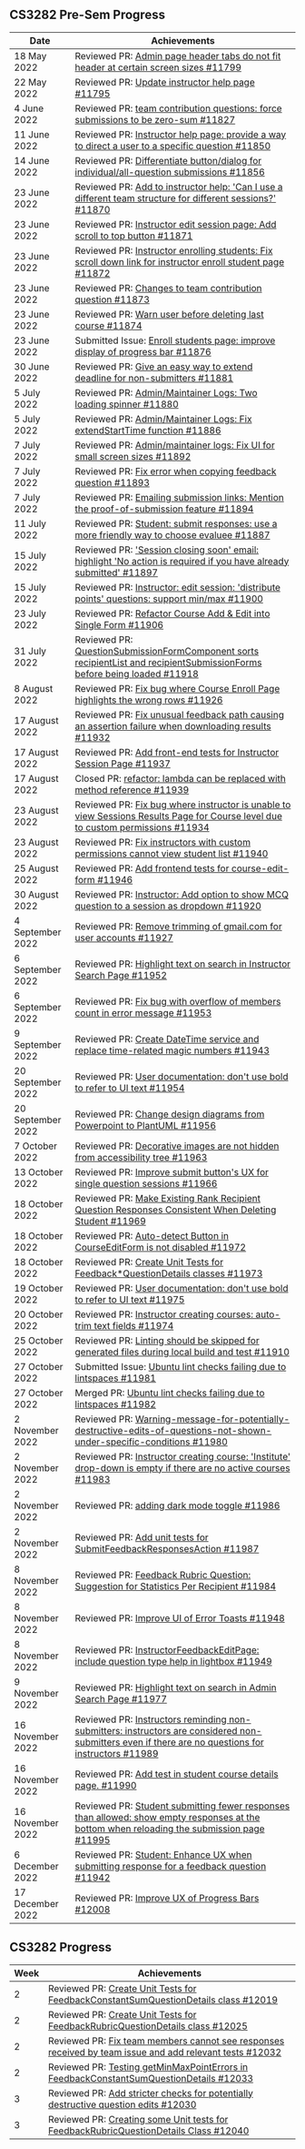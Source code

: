 ## CS3282 Pre-Sem Progress

| Date        | Achievements                                                                                                                             |
|-------------|------------------------------------------------------------------------------------------------------------------------------------------|
| 18 May 2022 | Reviewed PR: [Admin page header tabs do not fit header at certain screen sizes #11799](https://github.com/TEAMMATES/teammates/pull/11799) |
| 22 May 2022 | Reviewed PR: [Update instructor help page #11795](https://github.com/TEAMMATES/teammates/pull/11795) |
| 4 June 2022 | Reviewed PR: [team contribution questions: force submissions to be zero-sum #11827](https://github.com/TEAMMATES/teammates/pull/11827) |
| 11 June 2022 | Reviewed PR: [Instructor help page: provide a way to direct a user to a specific question #11850](https://github.com/TEAMMATES/teammates/pull/11850) |
| 14 June 2022 | Reviewed PR: [Differentiate button/dialog for individual/all-question submissions #11856](https://github.com/TEAMMATES/teammates/pull/11856) |
| 23 June 2022 | Reviewed PR: [Add to instructor help: 'Can I use a different team structure for different sessions?' #11870](https://github.com/TEAMMATES/teammates/pull/11870) |
| 23 June 2022 | Reviewed PR: [Instructor edit session page: Add scroll to top button #11871](https://github.com/TEAMMATES/teammates/pull/11871) |
| 23 June 2022 | Reviewed PR: [Instructor enrolling students: Fix scroll down link for instructor enroll student page #11872](https://github.com/TEAMMATES/teammates/pull/11872) |
| 23 June 2022 | Reviewed PR: [Changes to team contribution question #11873](https://github.com/TEAMMATES/teammates/pull/11873) |
| 23 June 2022 | Reviewed PR: [Warn user before deleting last course #11874](https://github.com/TEAMMATES/teammates/pull/11874) |
| 23 June 2022 | Submitted Issue: [Enroll students page: improve display of progress bar #11876](https://github.com/TEAMMATES/teammates/issues/11876) |
| 30 June 2022 | Reviewed PR: [Give an easy way to extend deadline for non-submitters #11881](https://github.com/TEAMMATES/teammates/pull/11881) |
| 5 July 2022 | Reviewed PR: [Admin/Maintainer Logs: Two loading spinner #11880](https://github.com/TEAMMATES/teammates/pull/11880) |
| 5 July 2022 | Reviewed PR: [Admin/Maintainer Logs: Fix extendStartTime function #11886](https://github.com/TEAMMATES/teammates/pull/11886) |
| 7 July 2022 | Reviewed PR: [Admin/maintainer logs: Fix UI for small screen sizes #11892](https://github.com/TEAMMATES/teammates/pull/11892) |
| 7 July 2022 | Reviewed PR: [Fix error when copying feedback question #11893](https://github.com/TEAMMATES/teammates/pull/11893) |
| 7 July 2022 | Reviewed PR: [Emailing submission links: Mention the proof-of-submission feature #11894](https://github.com/TEAMMATES/teammates/pull/11894) |
| 11 July 2022 | Reviewed PR: [Student: submit responses: use a more friendly way to choose evaluee #11887](https://github.com/TEAMMATES/teammates/pull/11887) |
| 15 July 2022 | Reviewed PR: ['Session closing soon' email: highlight 'No action is required if you have already submitted' #11897](https://github.com/TEAMMATES/teammates/pull/11897) |
| 15 July 2022 | Reviewed PR: [Instructor: edit session: 'distribute points' questions: support min/max #11900](https://github.com/TEAMMATES/teammates/pull/11900) |
| 23 July 2022 | Reviewed PR: [Refactor Course Add & Edit into Single Form #11906](https://github.com/TEAMMATES/teammates/pull/11906) |
| 31 July 2022 | Reviewed PR: [QuestionSubmissionFormComponent sorts recipientList and recipientSubmissionForms before being loaded #11918](https://github.com/TEAMMATES/teammates/pull/11918) |
| 8 August 2022 | Reviewed PR: [Fix bug where Course Enroll Page highlights the wrong rows #11926](https://github.com/TEAMMATES/teammates/pull/11926) |
| 17 August 2022 | Reviewed PR: [Fix unusual feedback path causing an assertion failure when downloading results #11932](https://github.com/TEAMMATES/teammates/pull/11932) |
| 17 August 2022 | Reviewed PR: [Add front-end tests for Instructor Session Page #11937](https://github.com/TEAMMATES/teammates/pull/11937) |
| 17 August 2022 | Closed PR: [refactor: lambda can be replaced with method reference #11939](https://github.com/TEAMMATES/teammates/pull/11939) |
| 23 August 2022 | Reviewed PR: [Fix bug where instructor is unable to view Sessions Results Page for Course level due to custom permissions #11934](https://github.com/TEAMMATES/teammates/pull/11934) |
| 23 August 2022 | Reviewed PR: [Fix instructors with custom permissions cannot view student list #11940](https://github.com/TEAMMATES/teammates/pull/11940) |
| 25 August 2022 | Reviewed PR: [Add frontend tests for course-edit-form #11946](https://github.com/TEAMMATES/teammates/pull/11946) |
| 30 August 2022 | Reviewed PR: [Instructor: Add option to show MCQ question to a session as dropdown #11920](https://github.com/TEAMMATES/teammates/pull/11920) |
| 4 September 2022 | Reviewed PR: [Remove trimming of gmail.com for user accounts #11927](https://github.com/TEAMMATES/teammates/pull/11927) |
| 6 September 2022 | Reviewed PR: [Highlight text on search in Instructor Search Page #11952](https://github.com/TEAMMATES/teammates/pull/11952) |
| 6 September 2022 | Reviewed PR: [Fix bug with overflow of members count in error message #11953](https://github.com/TEAMMATES/teammates/pull/11953) |
| 9 September 2022 | Reviewed PR: [Create DateTime service and replace time-related magic numbers #11943](https://github.com/TEAMMATES/teammates/pull/11943) |
| 20 September 2022 | Reviewed PR: [User documentation: don't use bold to refer to UI text #11954](https://github.com/TEAMMATES/teammates/pull/11954) |
| 20 September 2022 | Reviewed PR: [Change design diagrams from Powerpoint to PlantUML #11956](https://github.com/TEAMMATES/teammates/pull/11956) |
| 7 October 2022 | Reviewed PR: [Decorative images are not hidden from accessibility tree #11963](https://github.com/TEAMMATES/teammates/pull/11963) |
| 13 October 2022 | Reviewed PR: [Improve submit button's UX for single question sessions #11966](https://github.com/TEAMMATES/teammates/pull/11966) |
| 18 October 2022 | Reviewed PR: [Make Existing Rank Recipient Question Responses Consistent When Deleting Student #11969](https://github.com/TEAMMATES/teammates/pull/11969) |
| 18 October 2022 | Reviewed PR: [Auto-detect Button in CourseEditForm is not disabled #11972](https://github.com/TEAMMATES/teammates/pull/11972) |
| 18 October 2022 | Reviewed PR: [Create Unit Tests for Feedback*QuestionDetails classes #11973](https://github.com/TEAMMATES/teammates/pull/11973) |
| 19 October 2022 | Reviewed PR: [User documentation: don't use bold to refer to UI text #11975](https://github.com/TEAMMATES/teammates/pull/11975) |
| 20 October 2022 | Reviewed PR: [Instructor creating courses: auto-trim text fields #11974](https://github.com/TEAMMATES/teammates/pull/11974) |
| 25 October 2022 | Reviewed PR: [Linting should be skipped for generated files during local build and test #11910](https://github.com/TEAMMATES/teammates/pull/11910) |
| 27 October 2022 | Submitted Issue: [Ubuntu lint checks failing due to lintspaces #11981](https://github.com/TEAMMATES/teammates/issues/11981) |
| 27 October 2022 | Merged PR: [Ubuntu lint checks failing due to lintspaces #11982](https://github.com/TEAMMATES/teammates/pull/11982) |
| 2 November 2022 | Reviewed PR: [Warning-message-for-potentially-destructive-edits-of-questions-not-shown-under-specific-conditions #11980](https://github.com/TEAMMATES/teammates/pull/11980) |
| 2 November 2022 | Reviewed PR: [Instructor creating course: 'Institute' drop-down is empty if there are no active courses #11983](https://github.com/TEAMMATES/teammates/pull/11983) |
| 2 November 2022 | Reviewed PR: [adding dark mode toggle #11986](https://github.com/TEAMMATES/teammates/pull/11986) |
| 2 November 2022 | Reviewed PR: [Add unit tests for SubmitFeedbackResponsesAction #11987](https://github.com/TEAMMATES/teammates/pull/11987) |
| 8 November 2022 | Reviewed PR: [Feedback Rubric Question: Suggestion for Statistics Per Recipient #11984](https://github.com/TEAMMATES/teammates/pull/11984) |
| 8 November 2022 | Reviewed PR: [Improve UI of Error Toasts #11948](https://github.com/TEAMMATES/teammates/pull/11948) |
| 8 November 2022 | Reviewed PR: [InstructorFeedbackEditPage: include question type help in lightbox #11949](https://github.com/TEAMMATES/teammates/pull/11949) |
| 9 November 2022 | Reviewed PR: [Highlight text on search in Admin Search Page #11977](https://github.com/TEAMMATES/teammates/pull/11977) |
| 16 November 2022 | Reviewed PR: [Instructors reminding non-submitters: instructors are considered non-submitters even if there are no questions for instructors #11989](https://github.com/TEAMMATES/teammates/pull/11989) |
| 16 November 2022 | Reviewed PR: [Add test in student course details page. #11990](https://github.com/TEAMMATES/teammates/pull/11990) |
| 16 November 2022 | Reviewed PR: [Student submitting fewer responses than allowed: show empty responses at the bottom when reloading the submission page #11995](https://github.com/TEAMMATES/teammates/pull/11995) |
| 6 December 2022 | Reviewed PR: [Student: Enhance UX when submitting response for a feedback question #11942](https://github.com/TEAMMATES/teammates/pull/11942) |
| 17 December 2022 | Reviewed PR: [Improve UX of Progress Bars #12008](https://github.com/TEAMMATES/teammates/pull/12008) |

## CS3282 Progress

| Week | Achievements                                                                                                                |
|------|-----------------------------------------------------------------------------------------------------------------------------|
| 2    | Reviewed PR: [Create Unit Tests for FeedbackConstantSumQuestionDetails class #12019](https://github.com/TEAMMATES/teammates/pull/12019) |
| 2    | Reviewed PR: [Create Unit Tests for FeedbackRubricQuestionDetails class #12025](https://github.com/TEAMMATES/teammates/pull/12025) |
| 2    | Reviewed PR: [Fix team members cannot see responses received by team issue and add relevant tests #12032](https://github.com/TEAMMATES/teammates/pull/12032) |
| 2    | Reviewed PR: [Testing getMinMaxPointErrors in FeedbackConstantSumQuestionDetails #12033](https://github.com/TEAMMATES/teammates/pull/12033) |
| 3    | Reviewed PR: [Add stricter checks for potentially destructive question edits #12030](https://github.com/TEAMMATES/teammates/pull/12030) |
| 3    | Reviewed PR: [Creating some Unit tests for FeedbackRubricQuestionDetails Class #12040](https://github.com/TEAMMATES/teammates/pull/12040) |
